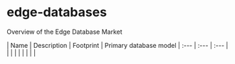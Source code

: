 # edge-databases
Overview of the Edge Database Market 

| Name         | Description    | Footprint     | Primary database model
| :---         | :---           | :---          |
|    |    |     |
|   |      |      |
